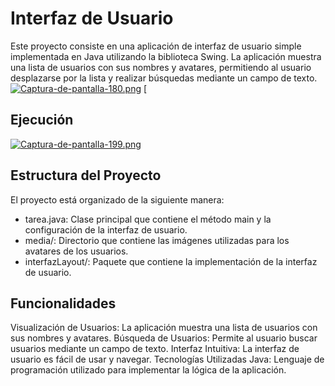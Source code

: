 # Interfaz de Usuario 

Este proyecto consiste en una aplicación de interfaz de usuario simple implementada en Java utilizando la biblioteca Swing. La aplicación muestra una lista de usuarios con sus nombres y avatares, permitiendo al usuario desplazarse por la lista y realizar búsquedas mediante un campo de texto.
[![Captura-de-pantalla-180.png](https://i.postimg.cc/28gq4NYY/Captura-de-pantalla-180.png)](https://postimg.cc/SJ7Nh5j1)
[
## Ejecución
[![Captura-de-pantalla-199.png](https://i.postimg.cc/N0mRyf2Z/Captura-de-pantalla-199.png)](https://postimg.cc/5H9XTJ3m)


## Estructura del Proyecto
El proyecto está organizado de la siguiente manera:

- tarea.java: Clase principal que contiene el método main y la configuración de la interfaz de usuario.
- media/: Directorio que contiene las imágenes utilizadas para los avatares de los usuarios.
- interfazLayout/: Paquete que contiene la implementación de la interfaz de usuario.


## Funcionalidades

Visualización de Usuarios: La aplicación muestra una lista de usuarios con sus nombres y avatares.
Búsqueda de Usuarios: Permite al usuario buscar usuarios mediante un campo de texto.
Interfaz Intuitiva: La interfaz de usuario es fácil de usar y navegar.
Tecnologías Utilizadas
Java: Lenguaje de programación utilizado para implementar la lógica de la aplicación.
